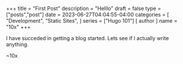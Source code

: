 +++
title = "First Post"
description = "Helllo"
draft = false
type = ["posts","post"]
date = 2023-06-27T04:04:55-04:00
categories = [
    "Development",
    "Static Sites",
]
series = ["Hugo 101"]
[ author ]
  name = "10x"
+++


I have succeded in getting a blog started. Lets see if I actually write anything.

~10x

